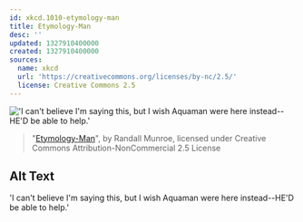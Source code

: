 ```yaml
---
id: xkcd.1010-etymology-man
title: Etymology-Man
desc: ''
updated: 1327910400000
created: 1327910400000
sources:
  name: xkcd
  url: 'https://creativecommons.org/licenses/by-nc/2.5/'
  license: Creative Commons 2.5
---
```

!['I can't believe I'm saying this, but I wish Aquaman were here instead--HE'D be able to help.'](https://imgs.xkcd.com/comics/etymology_man.png)
> "[Etymology-Man](https://xkcd.com/1010/)", by Randall Munroe, licensed under Creative Commons Attribution-NonCommercial 2.5 License

## Alt Text
'I can't believe I'm saying this, but I wish Aquaman were here instead--HE'D be able to help.'
